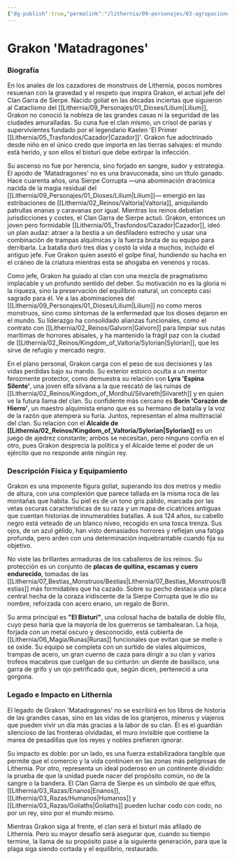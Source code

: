 ```yaml
---
{"dg-publish":true,"permalink":"/lithernia/09-personajes/03-agrupaciones/clan-garra-de-sierpe/grakon-matadragones/","tags":["lithernia","personajes","Clan Garra de Sierpe","líder","goliat"]}
---
```


# Grakon 'Matadragones'

### Biografía

En los anales de los cazadores de monstruos de Lithernia, pocos nombres resuenan con la gravedad y el respeto que inspira Grakon, el actual jefe del Clan Garra de Sierpe. Nacido goliat en las décadas inciertas que siguieron al Cataclismo del [[Lithernia/09_Personajes/01_Dioses/Lilium\|Lilium]], Grakon no conoció la nobleza de las grandes casas ni la seguridad de las ciudades amuralladas. Su cuna fue el clan mismo, un crisol de parias y supervivientes fundado por el legendario Kaelen 'El Primer [[Lithernia/05_Trasfondos/Cazador\|Cazador]]'. Grakon fue adoctrinado desde niño en el único credo que importa en las tierras salvajes: el mundo está herido, y son ellos el bisturí que debe extirpar la infección.

Su ascenso no fue por herencia, sino forjado en sangre, sudor y estrategia. El apodo de 'Matadragones' no es una bravuconada, sino un título ganado. Hace cuarenta años, una Sierpe Corrupta —una abominación dracónica nacida de la magia residual del [[Lithernia/09_Personajes/01_Dioses/Lilium\|Lilium]]— emergió en las estribaciones de [[Lithernia/02_Reinos/Valtoria\|Valtoria]], aniquilando patrullas enanas y caravanas por igual. Mientras los reinos debatían jurisdicciones y costes, el Clan Garra de Sierpe actuó. Grakon, entonces un joven pero formidable [[Lithernia/05_Trasfondos/Cazador\|Cazador]], ideó un plan audaz: atraer a la bestia a un desfiladero estrecho y usar una combinación de trampas alquímicas y la fuerza bruta de su equipo para derribarla. La batalla duró tres días y costó la vida a muchos, incluido el antiguo jefe. Fue Grakon quien asestó el golpe final, hundiendo su hacha en el cráneo de la criatura mientras esta se ahogaba en venenos y rocas.

Como jefe, Grakon ha guiado al clan con una mezcla de pragmatismo implacable y un profundo sentido del deber. Su motivación no es la gloria ni la riqueza, sino la preservación del equilibrio natural, un concepto casi sagrado para él. Ve a las abominaciones del [[Lithernia/09_Personajes/01_Dioses/Lilium\|Lilium]] no como meros monstruos, sino como síntomas de la enfermedad que los dioses dejaron en el mundo. Su liderazgo ha consolidado alianzas funcionales, como el contrato con [[Lithernia/02_Reinos/Galvorn\|Galvorn]] para limpiar sus rutas marítimas de horrores abisales, y ha mantenido la frágil paz con la ciudad de [[Lithernia/02_Reinos/Kingdom_of_Valtoria/Sylorian\|Sylorian]], que les sirve de refugio y mercado negro.

En el plano personal, Grakon carga con el peso de sus decisiones y las vidas perdidas bajo su mando. Su exterior estoico oculta a un mentor ferozmente protector, como demuestra su relación con **Lyra 'Espina Silente'**, una joven elfa silvana a la que rescató de las ruinas de [[Lithernia/02_Reinos/Kingdom_of_Mordhul/Silvareth\|Silvareth]] y en quien ve la futura llama del clan. Su confidente más cercano es **Borin 'Corazón de Hierro'**, un maestro alquimista enano que es su hermano de batalla y la voz de la razón que atempera su furia. Juntos, representan el alma multirracial del clan. Su relación con el **Alcaide de [[Lithernia/02_Reinos/Kingdom_of_Valtoria/Sylorian\|Sylorian]]** es un juego de ajedrez constante; ambos se necesitan, pero ninguno confía en el otro, pues Grakon desprecia la política y el Alcaide teme el poder de un ejército que no responde ante ningún rey.

### Descripción Física y Equipamiento

Grakon es una imponente figura goliat, superando los dos metros y medio de altura, con una complexión que parece tallada en la misma roca de las montañas que habita. Su piel es de un tono gris pálido, marcada por las vetas oscuras características de su raza y un mapa de cicatrices antiguas que cuentan historias de innumerables batallas. A sus 124 años, su cabello negro está veteado de un blanco níveo, recogido en una tosca trenza. Sus ojos, de un azul gélido, han visto demasiados horrores y reflejan una fatiga profunda, pero arden con una determinación inquebrantable cuando fija su objetivo.

No viste las brillantes armaduras de los caballeros de los reinos. Su protección es un conjunto de **placas de quitina, escamas y cuero endurecido**, tomadas de las [[Lithernia/07_Bestias_Monstruos/Bestias\|Lithernia/07_Bestias_Monstruos/Bestias]] más formidables que ha cazado. Sobre su pecho destaca una placa central hecha de la coraza iridiscente de la Sierpe Corrupta que le dio su nombre, reforzada con acero enano, un regalo de Borin.

Su arma principal es **"El Bisturí"**, una colosal hacha de batalla de doble filo, cuyo peso haría que la mayoría de los guerreros se tambalearan. La hoja, forjada con un metal oscuro y desconocido, está cubierta de [[Lithernia/06_Magia/Runas\|Runas]] funcionales que evitan que se melle o se oxide. Su equipo se completa con un surtido de viales alquímicos, trampas de acero, un gran cuerno de caza para dirigir a su clan y varios trofeos macabros que cuelgan de su cinturón: un diente de basilisco, una garra de grifo y un ojo petrificado que, según dicen, perteneció a una gorgona.

### Legado e Impacto en Lithernia

El legado de Grakon 'Matadragones' no se escribirá en los libros de historia de las grandes casas, sino en las vidas de los granjeros, mineros y viajeros que pueden vivir un día más gracias a la labor de su clan. Él es el guardián silencioso de las fronteras olvidadas, el muro invisible que contiene la marea de pesadillas que los reyes y nobles prefieren ignorar.

Su impacto es doble: por un lado, es una fuerza estabilizadora tangible que permite que el comercio y la vida continúen en las zonas más peligrosas de Lithernia. Por otro, representa un ideal poderoso en un continente dividido: la prueba de que la unidad puede nacer del propósito común, no de la sangre o la bandera. El Clan Garra de Sierpe es un símbolo de que elfos, [[Lithernia/03_Razas/Enanos\|Enanos]], [[Lithernia/03_Razas/Humanos\|Humanos]] y [[Lithernia/03_Razas/Goliaths\|Goliaths]] pueden luchar codo con codo, no por un rey, sino por el mundo mismo.

Mientras Grakon siga al frente, el clan será el bisturí más afilado de Lithernia. Pero su mayor desafío será asegurar que, cuando su tiempo termine, la llama de su propósito pase a la siguiente generación, para que la plaga siga siendo cortada y el equilibrio, restaurado.
